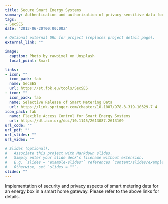 ```yaml
---
title: Secure Smart Energy Systems
summary: Authentication and authorization of privacy-sensitive data for an energy box in a smart home gateway.
tags:
- SecSES
date: "2013-06-20T00:00:00Z"

# Optional external URL for project (replaces project detail page).
external_link: ""

image:
  caption: Photo by rawpixel on Unsplash
  focal_point: Smart

links:
- icon: ""
  icon_pack: fab
  name: SecSES
  url: https://st.fbk.eu/tools/SecSES
- icon: ""
  icon_pack: fab
  name: Selective Release of Smart Metering Data
  url: https://link.springer.com/chapter/10.1007/978-3-319-10329-7_4
icon_pack: fab
  name: Flexible Access Control for Smart Energy Systems
  url: https://dl.acm.org/doi/10.1145/2613087.2613109
url_code: ""
url_pdf: ""
url_slides: ""
url_video: ""

# Slides (optional).
#   Associate this project with Markdown slides.
#   Simply enter your slide deck's filename without extension.
#   E.g. `slides = "example-slides"` references `content/slides/example-slides.md`.
#   Otherwise, set `slides = ""`.
slides: ""
---
```

Implementation of security and privacy aspects of smart metering data for an energy box in a smart home gateway. Please refer to the above links for details. 
